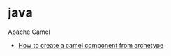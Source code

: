 # java



Apache Camel

* [How to create a camel component from archetype](https://gist.github.com/cleberjamaral/2914b691085cfaa6a163b7ba39d75af8)

